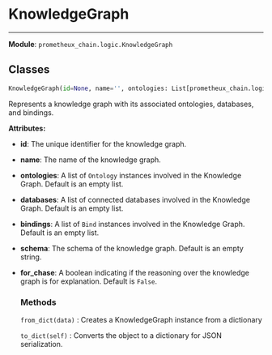 # KnowledgeGraph

---
**Module**: `prometheux_chain.logic.KnowledgeGraph`

Classes
-------

```python
KnowledgeGraph(id=None, name='', ontologies: List[prometheux_chain.logic.Ontology.Ontology] = None, databases=None, bindings=None, schema='', for_chase=False)
```

Represents a knowledge graph with its associated ontologies, databases, and bindings.

**Attributes:**

- **id**: The unique identifier for the knowledge graph.
- **name**: The name of the knowledge graph.
- **ontologies**: A list of `Ontology` instances involved in the Knowledge Graph. Default is an empty list.
- **databases**: A list of connected databases involved in the Knowledge Graph. Default is an empty list.
- **bindings**: A list of `Bind` instances involved in the Knowledge Graph. Default is an empty list.
- **schema**: The schema of the knowledge graph. Default is an empty string.
- **for_chase**: A boolean indicating if the reasoning over the knowledge graph is for explanation. Default is `False`.


  ### Methods

  `from_dict(data)`
  : Creates a KnowledgeGraph instance from a dictionary

  `to_dict(self)`
  :   Converts the object to a dictionary for JSON serialization.